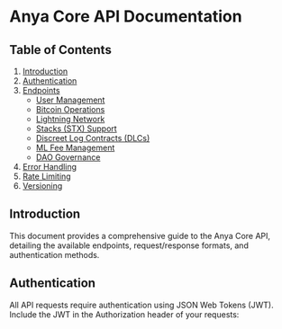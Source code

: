 # Anya Core API Documentation

## Table of Contents

1. [Introduction](#introduction)
2. [Authentication](#authentication)
3. [Endpoints](#endpoints)
    - [User Management](#user-management)
    - [Bitcoin Operations](#bitcoin-operations)
    - [Lightning Network](#lightning-network)
    - [Stacks (STX) Support](#stacks-stx-support)
    - [Discreet Log Contracts (DLCs)](#discreet-log-contracts-dlcs)
    - [ML Fee Management](#ml-fee-management)
    - [DAO Governance](#dao-governance)
4. [Error Handling](#error-handling)
5. [Rate Limiting](#rate-limiting)
6. [Versioning](#versioning)

## Introduction

This document provides a comprehensive guide to the Anya Core API, detailing the available endpoints, request/response formats, and authentication methods.

## Authentication

All API requests require authentication using JSON Web Tokens (JWT). Include the JWT in the Authorization header of your requests:
